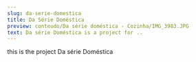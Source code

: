 ```yaml
---
slug: da-serie-domestica
title: Da Série Doméstica
preview: conteudo/Da série doméstica - Cozinha/IMG_3983.JPG
text: Da série Doméstica is a project for ..
---
```

this is the project Da série Doméstica